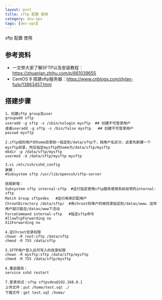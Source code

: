 ```yaml
---
layout: post
title: sftp 配置 使用
category: dev-ops
tags: [dev-ops]
---
```


sftp 配置 使用

## 参考资料
- 一文带大家了解SFTP以及安装教程：https://zhuanlan.zhihu.com/p/661039655
- CentOS 8 搭建sftp服务器：https://www.cnblogs.com/dylan-fu/p/13863457.html

## 搭建步骤
``` 
1、创建sftp group及user
groupadd sftp
useradd -g sftp -s /sbin/nologin mysftp  ## 创建不可登录用户
或者useradd -g sftp -s /bin/false mysftp   ## 创建不可登录用户
passwd mysftp 

2.sftp组的用户的home目录统一指定到/data/sftp下，按用户名区分，这里先新建一个mysftp目录，然后指定mysftp的home为/data/sftp/mysftp
mkdir -p /data/sftp/mysftp
usermod -d /data/sftp/mysftp mysftp

3.vi /etc/ssh/sshd_config
屏蔽：
#Subsystem sftp /usr/lib/openssh/sftp-server

结尾新增：
Subsystem sftp internal-sftp  #这行指定使用sftp服务使用系统自带的internal-sftp
Match Group sftpvdes   #这行用来匹配用户
ChrootDirectory /data/sftp/  #用chroot将用户的根目录指定到/datas/www，这样用户就只能在/datas/www下活动
ForceCommand internal-sftp   #指定sftp命令
AllowTcpForwarding no
X11Forwarding no

4.定Chroot目录权限
chown -R root:sftp /data/sftp
chmod -R 755 /data/sftp

5.SFTP用户登入后可写入的目录权限
chown -R mysftp:sftp /data/sftp/mysftp
chmod -R 755 /data/sftp/mysftp

6.重启服务：
service sshd restart

7.登录测试：sftp sftpvdes@192.168.0.1
上传文件：put /home/test.sql ./
下载文件：get test.sql /home/
```